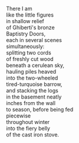 There I am  
like the little figures  
in shallow relief  
of Ghiberti's bronze  
Baptistry Doors,  
each in several scenes  
simultaneously:  
splitting two cords  
of freshly cut wood  
beneath a cerulean sky,  
hauling piles heaved  
into the two-wheeled  
tired-turquoise barrow,  
and stacking the logs  
in the basement neatly  
inches from the wall  
to season, before being fed  
piecewise  
throughout winter  
into the fiery belly  
of the cast iron stove.  
